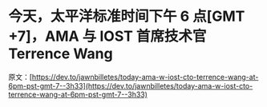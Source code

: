 # 今天，太平洋标准时间下午 6 点[GMT +7]，AMA 与 IOST 首席技术官 Terrence Wang

原文：[https://dev.to/jawnbilletes/today-ama-w-iost-cto-terrence-wang-at-6pm-pst-gmt-7--3h33](https://dev.to/jawnbilletes/today-ama-w-iost-cto-terrence-wang-at-6pm-pst-gmt-7--3h33)